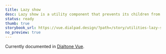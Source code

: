 ```yaml
---
title: Lazy show
desc: Lazy show is a utility component that prevents its children from being rendered until the first time it is shown.
status: ready
thumb: true
storybook_url: https://vue.dialpad.design/?path=/story/utilities-lazy-show--default
no_preview: true
---
```


<aside class="d-notice d-notice--info d-mt24 d-wmx100p" role="status" aria-hidden="false">
  <div class="d-notice__icon">
    <dt-icon name="info"></dt-icon>
  </div>
  <div class="d-notice__content d-stack4">
    <p class="d-notice__message">
      Currently documented in <a target="_blank" href="https://vue.dialpad.design/?path=/docs/utilities-lazy-show--default" class="d-link d-link--muted">Dialtone Vue</a>.
    </p>
  </div>
</aside>
